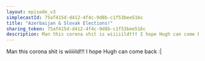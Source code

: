 ```yaml
---
layout: episode_v3
simplecastId: 75af415d-d412-4f4c-9d8b-c1f53bee516c
title: "Azerbaijan & Slovak Elections!"
sharing_token: 75af415d-d412-4f4c-9d8b-c1f53bee516c
description: Man this corona shit is wiiiiild!!! I hope Hugh can come back :|
---
```


<p>Man this corona shit is wiiiiild!!! I hope Hugh can come back :|</p>
